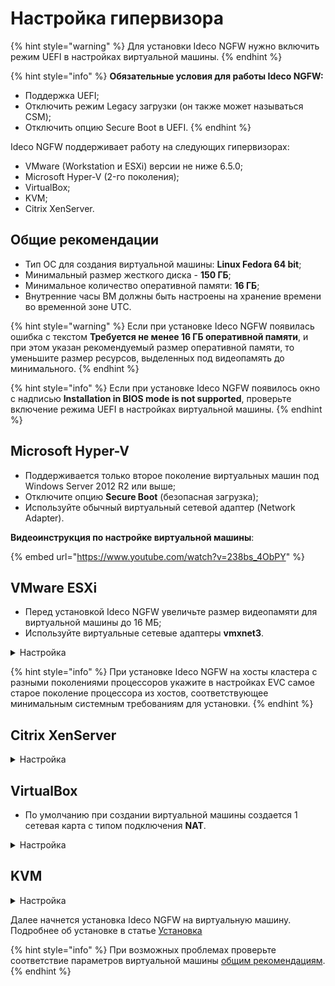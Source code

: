 # Настройка гипервизора

{% hint style="warning" %}
Для установки Ideco NGFW нужно включить режим UEFI в настройках виртуальной машины.
{% endhint %}

{% hint style="info" %}
**Обязательные условия для работы Ideco NGFW:**

* Поддержка UEFI;
* Отключить режим Legacy загрузки (он также может называться CSM);
* Отключить опцию Secure Boot в UEFI.
{% endhint %}

Ideco NGFW поддерживает работу на следующих гипервизорах:

* VMware (Workstation и ESXi) версии не ниже 6.5.0;
* Microsoft Hyper-V (2-го поколения);
* VirtualBox;
* KVM;
* Citrix XenServer.

## Общие рекомендации

* Тип ОС для создания виртуальной машины: **Linux Fedora 64 bit**;
* Минимальный размер жесткого диска - **150 ГБ**;
* Минимальное количество оперативной памяти: **16 ГБ**;
* Внутренние часы ВМ должны быть настроены на хранение времени во временной зоне UTC.

{% hint style="warning" %}
Если при установке Ideco NGFW появилась ошибка с текстом **Требуется не менее 16 ГБ оперативной памяти**, и при этом указан рекомендуемый размер оперативной памяти, то уменьшите размер ресурсов, выделенных под видеопамять до минимального.
{% endhint %}

{% hint style="info" %}
Если при установке Ideco NGFW появилось окно с надписью **Installation in BIOS mode is not supported**, проверьте включение режима UEFI в настройках виртуальной машины. 
{% endhint %}

## Microsoft Hyper-V 

* Поддерживается только второе поколение виртуальных машин под Windows Server 2012 R2 или выше; 
* Отключите опцию **Secure Boot** (безопасная загрузка);
* Используйте обычный виртуальный сетевой адаптер (Network Adapter).

**Видеоинструкция по настройке виртуальной машины**:

{% embed url="https://www.youtube.com/watch?v=238bs_4ObPY" %}

## VMware ESXi

* Перед установкой Ideco NGFW увеличьте размер видеопамяти для виртуальной машины до 16 МБ;
* Используйте виртуальные сетевые адаптеры **vmxnet3**.

<details>
<summary>Настройка</summary>

Перед установкой Ideco NGFW VPP загрузите образ, скачанный с [MY.IDECO](https://my.ideco.ru/), на VMware ESXi. При настройке виртуальной машины потребуется указать его путь.

1. Создайте виртуальную машину:

    ![](../.gitbook/assets/setup-hypervisor4.png)

2. Укажите **Имя** виртуальной машине и установите остальные настройки как на скриншоте:

    ![](../.gitbook/assets/setup-hypervisor5.png)

3. Выберите хранилище для виртуальной машины:

    ![](../.gitbook/assets/setup-hypervisor6.png)

4. Установите размер оперативной памяти **16ГБ** и размер диска **150ГБ**. После выберите в поле **CD/DVD Drive** Datastore ISO file и укажите путь к загрузочному образу:
   
    ![](../.gitbook/assets/setup-hypervisor7.png)

5. Включите **UEFI** на вкладке **VM Options**, выбрав в поле **Firmware** EFI:

    ![](../.gitbook/assets/setup-hypervisor8.png)

6. Нажмите **Finish**.

    ![](../.gitbook/assets/setup-hypervisor9.png)

</details>

{% hint style="info" %}
При установке Ideco NGFW на хосты кластера с разными поколениями процессоров укажите в настройках EVC самое старое поколение процессора из хостов, соответствующее минимальным системным требованиям для установки.
{% endhint %}

## Citrix XenServer

<details>
<summary>Настройка</summary>

Если xenserver не загружается с установочного образа:

1. Выполните команду `xe vm-list`. Данная команда отобразит список виртуальных машин на xenserver;
2. Выберите виртуальную машину с NGFW и запомните ее UUID;
3. Выполните команду:
``` 
xe vm-param-set uuid=<UUID> HVM-boot-policy=BIOS\ order HVM-boot-params:order=dc
```

После 3 шага начнется загрузка с установочного носителя.

</details>

## VirtualBox
* По умолчанию при создании виртуальной машины создается 1 сетевая карта с типом подключения **NAT**.

<details>
<summary>Настройка</summary>

1. Укажите **Имя** виртуальной машины (ВМ), выберите директорию для ВМ и установите путь до загрузочного образа NGFW. Остальные параметры установите как на скриншоте:

    ![](./../.gitbook/assets/setup-hypervisor1.png)

2. Установите размер оперативной памяти ВМ (**16 ГБ**) и нажмите **Включить EFI**:
    
    ![](../.gitbook/assets/setup-hypervisor2.png)

3. Cоздайте виртуальный жесткий диск под ВМ (Объем не меньше **150ГБ**):

    ![](../.gitbook/assets/setup-hypervisor3.png)

4. Нажмите **Готово**

</details>

## KVM

<details>
<summary>Настройка</summary>

1. При установке Ideco NGFW выберите тип операционной системы - **Fedora**

2. На пятом шаге (virtm-manager) установки обязательно поставьте галочку **Проверить конфигурацию перед установкой** и нажмите кнопку **Готово**.

    ![](../.gitbook/assets/setup-hypervisor10.png)

3. Для дисков и сетевых карт измените интерфейс на **virtio.**

4. Для дисков используйте режим кеширования **writeback**, если диски хранятся в qcow2 или raw-файлах.\
Если нет - проконсультируйтесь у администратора хранилища или нашей технической поддержки относительно выбора режима кеширования.

5. В появившемся окне на вкладке **Обзор** в поле Firmware выберите пункт **UEFI x86\_64:/usr/share/OVMF/OVMF\_CODE.fd**. Выбор этого пункта включит **UEFI** и выключит опцию **Secure Boot**.

    ![](../.gitbook/assets/setup-hypervisor11.png)

Если пункта **UEFI x86\_64:/usr/share/OVMF/OVMF\_CODE.fd** нет в списке, доустановите пакет ovmf. В Ubuntu этот пакет устанавливается командой `sudo apt install ovmf`.
</details>

Далее начнется установка Ideco NGFW на виртуальную машину. Подробнее об установке в статье [Установка](installation-process.md)


{% hint style="info" %}
При возможных проблемах проверьте соответствие параметров виртуальной машины [общим рекомендациям](#obshie-rekomendacii).
{% endhint %}